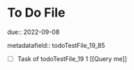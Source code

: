# To Do File

due:: 2022-09-08

metadatafield:: todoTestFile_19_85

- [ ] Task of todoTestFile_19 1 [[Query me]]
